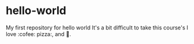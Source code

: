 # hello-world
My first repository for hello world
It's a bit difficult to take this course's
I love :cofee: pizza:, and :dancer:.
